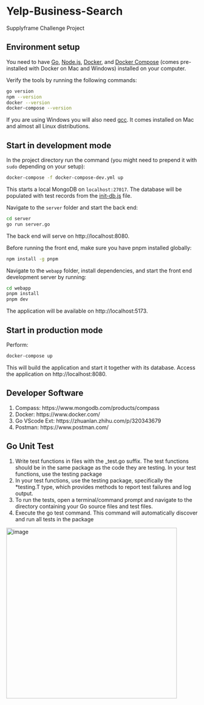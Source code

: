 # Yelp-Business-Search
Supplyframe Challenge Project

## Environment setup

You need to have [Go](https://golang.org/),
[Node.js](https://nodejs.org/),
[Docker](https://www.docker.com/), and
[Docker Compose](https://docs.docker.com/compose/)
(comes pre-installed with Docker on Mac and Windows)
installed on your computer.

Verify the tools by running the following commands:

```sh
go version
npm --version
docker --version
docker-compose --version
```

If you are using Windows you will also need
[gcc](https://gcc.gnu.org/). It comes installed
on Mac and almost all Linux distributions.

## Start in development mode

In the project directory run the command (you might
need to prepend it with `sudo` depending on your setup):

```sh
docker-compose -f docker-compose-dev.yml up
```

This starts a local MongoDB on `localhost:27017`.
The database will be populated with test records
from the [init-db.js](init-db.js) file.

Navigate to the `server` folder and start the back end:

```sh
cd server
go run server.go
```

The back end will serve on http://localhost:8080.

Before running the front end, make sure you have pnpm installed globally:

```sh
npm install -g pnpm
```

Navigate to the `webapp` folder, install dependencies,
and start the front end development server by running:

```sh
cd webapp
pnpm install
pnpm dev
```

The application will be available on http://localhost:5173.

## Start in production mode

Perform:

```sh
docker-compose up
```

This will build the application and start it together with
its database. Access the application on http://localhost:8080.

## Developer Software

<ol>
  <li>Compass: https://www.mongodb.com/products/compass</li>
  <li>Docker: https://www.docker.com/</li>
  <li>Go VScode Ext: https://zhuanlan.zhihu.com/p/320343679</li>
  <li>Postman: https://www.postman.com/</li>
</ol>

## Go Unit Test

<ol>

<li>Write test functions in files with the _test.go suffix. The test functions should be in the same package as the code they are testing.
In your test functions, use the testing package</li>

<li>In your test functions, use the testing package, specifically the *testing.T type, which provides methods to report test failures and log output.</li>

<li>To run the tests, open a terminal/command prompt and navigate to the directory containing your Go source files and test files.</li>

<li> Execute the go test command. This command will automatically discover and run all tests in the package  </li>

</ol>

<img width="449" alt="image" src="https://user-images.githubusercontent.com/130128436/233834455-475e8ea8-5e00-4de0-9bb0-282c6dc38db2.png">

